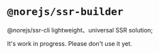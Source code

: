 # `@norejs/ssr-builder`

@norejs/ssr-cli lightweight、universal SSR solution;

It's work in progress. Please don't use it yet.